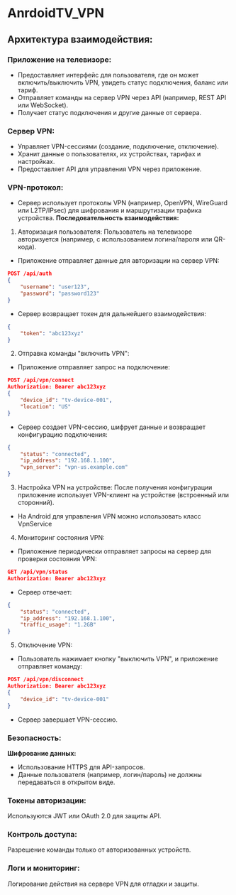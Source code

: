 # AnrdoidTV_VPN
## Архитектура взаимодействия:
### Приложение на телевизоре:
- Предоставляет интерфейс для пользователя, где он может включить/выключить VPN, увидеть статус подключения, баланс или тариф.
- Отправляет команды на сервер VPN через API (например, REST API или WebSocket).
- Получает статус подключения и другие данные от сервера.

### Сервер VPN:
- Управляет VPN-сессиями (создание, подключение, отключение).
- Хранит данные о пользователях, их устройствах, тарифах и настройках.
- Предоставляет API для управления VPN через приложение.

### VPN-протокол:
- Сервер использует протоколы VPN (например, OpenVPN, WireGuard или L2TP/IPsec) для шифрования и маршрутизации трафика устройства.
**Последовательность взаимодействия:**
1. Авторизация пользователя:
Пользователь на телевизоре авторизуется (например, с использованием логина/пароля или QR-кода).
- Приложение отправляет данные для авторизации на сервер VPN:
```json
POST /api/auth
{
    "username": "user123",
    "password": "password123"
}
```
- Сервер возвращает токен для дальнейшего взаимодействия:
```json
{
    "token": "abc123xyz"
}
```
2. Отправка команды "включить VPN":
- Приложение отправляет запрос на подключение:
```json
POST /api/vpn/connect
Authorization: Bearer abc123xyz
{
    "device_id": "tv-device-001",
    "location": "US"
}
```
- Сервер создает VPN-сессию, шифрует данные и возвращает конфигурацию подключения:
```json
{
    "status": "connected",
    "ip_address": "192.168.1.100",
    "vpn_server": "vpn-us.example.com"
}
```
3. Настройка VPN на устройстве:
После получения конфигурации приложение использует VPN-клиент на устройстве (встроенный или сторонний).
- На Android для управления VPN можно использовать класс VpnService
4. Мониторинг состояния VPN:
- Приложение периодически отправляет запросы на сервер для проверки состояния VPN:
```json
GET /api/vpn/status
Authorization: Bearer abc123xyz
```
- Сервер отвечает:
```json
{
    "status": "connected",
    "ip_address": "192.168.1.100",
    "traffic_usage": "1.2GB"
}
```
5. Отключение VPN:
- Пользователь нажимает кнопку "выключить VPN", и приложение отправляет команду:
```json
POST /api/vpn/disconnect
Authorization: Bearer abc123xyz
{
    "device_id": "tv-device-001"
}
```
- Сервер завершает VPN-сессию.
### Безопасность:
**Шифрование данных:**

- Использование HTTPS для API-запросов.
- Данные пользователя (например, логин/пароль) не должны передаваться в открытом виде.
### Токены авторизации:

Используются JWT или OAuth 2.0 для защиты API.
### Контроль доступа:

Разрешение команды только от авторизованных устройств.
### Логи и мониторинг:
Логирование действия на сервере VPN для отладки и защиты.
